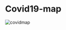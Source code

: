 # Covid19-map






![covidmap](https://user-images.githubusercontent.com/32640041/95618327-746d0b00-0a8a-11eb-82a5-605f0538aad9.gif)
